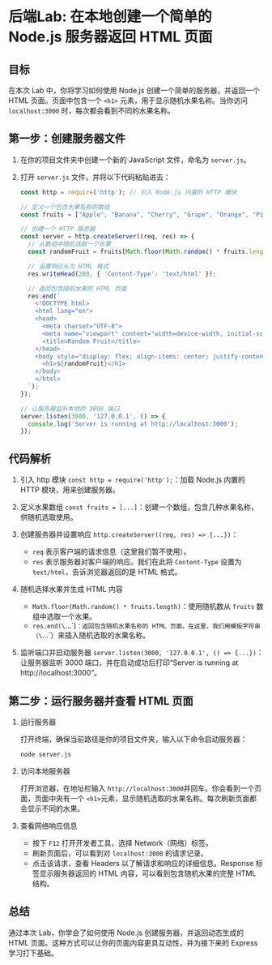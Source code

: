 # 后端Lab: 在本地创建一个简单的 Node.js 服务器返回 HTML 页面

## 目标

在本次 Lab 中，你将学习如何使用 Node.js 创建一个简单的服务器，并返回一个 HTML 页面。页面中包含一个 `<h1>`​ 元素，用于显示随机水果名称。当你访问 `localhost:3000`​ 时，每次都会看到不同的水果名称。

## 第一步：创建服务器文件

1. 在你的项目文件夹中创建一个新的 JavaScript 文件，命名为 `server.js`​。
2. 打开 `server.js`​ 文件，并将以下代码粘贴进去：

    ```javascript
    const http = require('http'); // 引入 Node.js 内置的 HTTP 模块

    // 定义一个包含水果名称的数组
    const fruits = ["Apple", "Banana", "Cherry", "Grape", "Orange", "Pineapple"];

    // 创建一个 HTTP 服务器
    const server = http.createServer((req, res) => {
      // 从数组中随机选取一个水果
      const randomFruit = fruits[Math.floor(Math.random() * fruits.length)];

      // 设置响应头为 HTML 格式
      res.writeHead(200, { 'Content-Type': 'text/html' });

      // 返回包含随机水果的 HTML 页面
      res.end(`
        <!DOCTYPE html>
        <html lang="en">
        <head>
          <meta charset="UTF-8">
          <meta name="viewport" content="width=device-width, initial-scale=1.0">
          <title>Random Fruit</title>
        </head>
        <body style="display: flex; align-items: center; justify-content: center; height: 100vh; font-family: Arial, sans-serif;">
          <h1>${randomFruit}</h1>
        </body>
        </html>
      `);
    });

    // 让服务器监听本地的 3000 端口
    server.listen(3000, '127.0.0.1', () => {
      console.log('Server is running at http://localhost:3000');
    });
    ```

## 代码解析

1. 引入 http 模块
    `const http = require('http');`​：加载 Node.js 内置的 HTTP 模块，用来创建服务器。
2. 定义水果数组
    `const fruits = [...]`​：创建一个数组，包含几种水果名称，供随机选取使用。
3. 创建服务器并设置响应
    `http.createServer((req, res) => {...})`​：

    * ​`req`​ 表示客户端的请求信息（这里我们暂不使用）。
    * ​`res`​ 表示服务器对客户端的响应。我们在此将 `Content-Type`​ 设置为 `text/html`​，告诉浏览器返回的是 HTML 格式。
4. 随机选择水果并生成 HTML 内容

    * ​`Math.floor(Math.random() * fruits.length)`​：使用随机数从 `fruits`​ 数组中选取一个水果。
    * ​`res.end(\`​<html>...</html>\`)`：返回包含随机水果名称的 HTML 页面。在这里，我们用模板字符串（\`​...\`）来插入随机选取的水果名称。
5. 监听端口并启动服务器
    `server.listen(3000, '127.0.0.1', () => {...})`​：让服务器监听 3000 端口，并在启动成功后打印“Server is running at http://localhost:3000”。

## 第二步：运行服务器并查看 HTML 页面

1. 运行服务器

    打开终端，确保当前路径是你的项目文件夹，输入以下命令启动服务器：

    ```bash
    node server.js
    ```
2. 访问本地服务器

    打开浏览器，在地址栏输入 `http://localhost:3000`​ 并回车。你会看到一个页面，页面中央有一个 `<h1>`​ 元素，显示随机选取的水果名称。每次刷新页面都会显示不同的水果。
3. 查看网络响应信息

    * 按下 `F12`​ 打开开发者工具，选择 Network（网络）标签。
    * 刷新页面后，可以看到对 `localhost:3000`​ 的请求记录。
    * 点击该请求，查看 Headers 以了解请求和响应的详细信息。Response 标签显示服务器返回的 HTML 内容，可以看到包含随机水果的完整 HTML 结构。

## 总结

通过本次 Lab，你学会了如何使用 Node.js 创建服务器，并返回动态生成的 HTML 页面。这种方式可以让你的页面内容更具互动性，并为接下来的 Express 学习打下基础。
